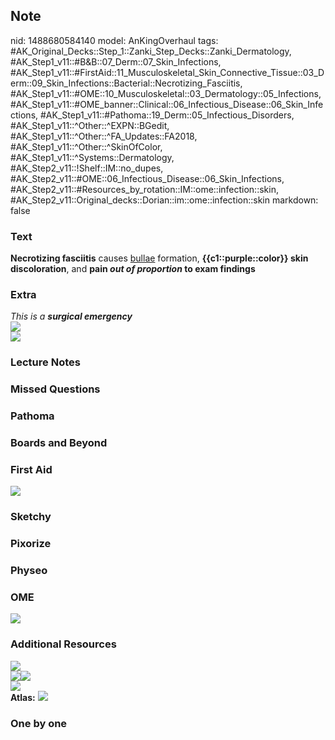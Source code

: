 ## Note
nid: 1488680584140
model: AnKingOverhaul
tags: #AK_Original_Decks::Step_1::Zanki_Step_Decks::Zanki_Dermatology, #AK_Step1_v11::#B&B::07_Derm::07_Skin_Infections, #AK_Step1_v11::#FirstAid::11_Musculoskeletal_Skin_Connective_Tissue::03_Derm::09_Skin_Infections::Bacterial::Necrotizing_Fasciitis, #AK_Step1_v11::#OME::10_Musculoskeletal::03_Dermatology::05_Infections, #AK_Step1_v11::#OME_banner::Clinical::06_Infectious_Disease::06_Skin_Infections, #AK_Step1_v11::#Pathoma::19_Derm::05_Infectious_Disorders, #AK_Step1_v11::^Other::^EXPN::BGedit, #AK_Step1_v11::^Other::^FA_Updates::FA2018, #AK_Step1_v11::^Other::^SkinOfColor, #AK_Step1_v11::^Systems::Dermatology, #AK_Step2_v11::!Shelf::IM::no_dupes, #AK_Step2_v11::#OME::06_Infectious_Disease::06_Skin_Infections, #AK_Step2_v11::#Resources_by_rotation::IM::ome::infection::skin, #AK_Step2_v11::Original_decks::Dorian::im::ome::infection::skin
markdown: false

### Text
<div>
  <b>Necrotizing fasciitis</b> causes <u>bullae</u> formation,
  <b>{{c1::purple::color}} skin discoloration</b>, and <b>pain
  <i>out of proportion</i> to exam findings</b>
</div>

### Extra
<div>
  <i>This is a <b>surgical emergency</b></i>
</div>
<div>
  <i><img src="paste-634194870927574.jpg"></i>
</div><img src=
"paste-70e8914d961ef02d691850148f3186d3e59b9652.png">

### Lecture Notes


### Missed Questions


### Pathoma


### Boards and Beyond


### First Aid
<img src="tmpftdbxL.png">

### Sketchy


### Pixorize


### Physeo


### OME
<div class="ome-widget">
  <a href=
  "https://onlinemeded.org/spa/infectious-disease/skin-infections/acquire?ref=anki">
  <img src="_OME_AnkiFlashcards_Lesson_2.png"></a>
</div>

### Additional Resources
<img src="nf.png" class="resizer">
<div>
  <img src="big_586f9c6ebb1bf.jpg" class="resizer"><i><img src=
  "paste-634194870927574.jpg" class="resizer"></i>
</div>
<div><img src="paste-351512c69565ec0bd18dd7d268f37f7f543266f6.jpg"
class="resizer"></div><b>Atlas:</b> <img src="tmpZZIFuY.png" class=
"resizer">

### One by one

